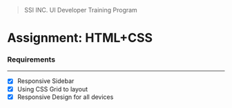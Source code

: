 > SSI INC. UI Developer Training Program
# Assignment: HTML+CSS


### Requirements
---

- [x] Responsive Sidebar
- [x] Using CSS Grid to layout
- [x] Responsive Design for all devices